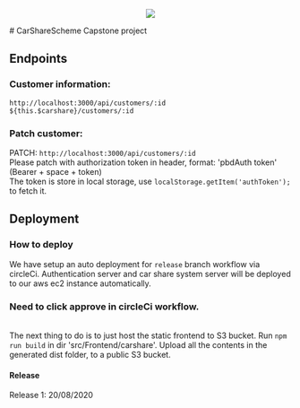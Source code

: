 <p align="center">
    <a> <img src='https://circleci.com/gh/UoooBarry/CarShareScheme.svg?style=svg&circle-token=00e3ee925caf65e6a13475f4adf60e2c6d2585eb' />  </a>
</p>
# CarShareScheme
Capstone project

## Endpoints
### Customer information: 
`http://localhost:3000/api/customers/:id` `${this.$carshare}/customers/:id`
<br>

### Patch customer:
PATCH: `http://localhost:3000/api/customers/:id`<br>
        Please patch with authorization token in header, format: 'pbdAuth token' (Bearer + space + token)<br>
        The token is store in local storage, use `localStorage.getItem('authToken');` to fetch it.


## Deployment
### How to deploy
We have setup an auto deployment for  `release` branch workflow via circleCi. Authentication server and car share system server will be deployed to our aws ec2 instance automatically. <h3>Need to click approve in circleCi workflow.</h3><br>
The next thing to do is to just host the static frontend to S3 bucket. Run `npm run build` in dir 'src/Frontend/carshare'. Upload all the contents in the generated dist folder, to a public S3 bucket.
#### Release
Release 1: 20/08/2020
